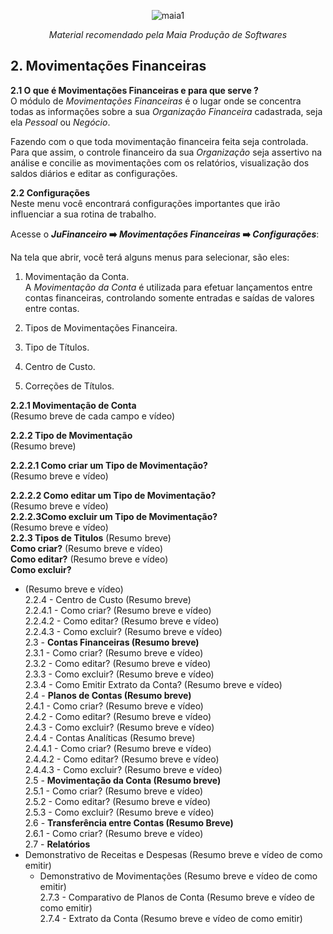 <div align="center">
 
![maia1](https://user-images.githubusercontent.com/49403097/198589876-3c39e26e-5bd5-472c-9981-dede8e285952.jpg)

<i>Material recomendado pela Maia Produção de Softwares</i>
</div>

## 2. Movimentações Financeiras<br>
   **2.1  O que é Movimentações Financeiras e para que serve ?**<br>
   O módulo de _Movimentações Financeiras_ é o lugar onde se concentra todas as informações sobre a sua _Organização Financeira_ cadastrada, seja ela _Pessoal_ ou _Negócio_.<br>

   Fazendo com o que toda movimentação financeira feita seja controlada. Para que assim, o controle financeiro da sua _Organização_ seja assertivo  na análise e concilie as movimentações com os relatórios, visualização dos saldos diários e editar as configurações.<br>

   **2.2 Configurações** <br>
   Neste menu você encontrará configurações importantes que irão influenciar a sua rotina de trabalho.
   
   Acesse o **_JuFinanceiro_ ➡️ _Movimentações Financeiras_ ➡️ _Configurações_**:

   Na tela que abrir, você terá alguns menus para selecionar, são eles:

   1. Movimentação da Conta.<br>
   A _Movimentação da Conta_ é utilizada para efetuar lançamentos entre contas financeiras, controlando somente entradas e saídas de valores entre contas.

   2. Tipos de Movimentações Financeira.
   3. Tipo de Títulos.
   4. Centro de Custo. 
   5. Correções de Títulos. 

   **2.2.1 Movimentação de Conta**<br>
   (Resumo breve de cada campo e vídeo)<br>

   **2.2.2 Tipo de Movimentação** <br>
   (Resumo breve)<br>

   **2.2.2.1 Como criar um Tipo de Movimentação?**<br>
   (Resumo breve e vídeo)<br>
   
   **2.2.2.2 Como editar um Tipo de Movimentação?**<br>
   (Resumo breve e vídeo)<br>
   **2.2.2.3Como excluir um Tipo de Movimentação?**<br>
   (Resumo breve e vídeo)<br>
   **2.2.3 Tipos de Titulos**
   (Resumo breve)<br>
   **Como criar?**
   (Resumo breve e vídeo)<br>
   **Como editar?**
   (Resumo breve e vídeo)<br>
   **Como excluir?**
   - (Resumo breve e vídeo)<br>
    2.2.4 - Centro de Custo (Resumo breve)<br>
            2.2.4.1 - Como criar? (Resumo breve e vídeo)<br>
            2.2.4.2 - Como editar? (Resumo breve e vídeo)<br>
            2.2.4.3 - Como excluir? (Resumo breve e vídeo)<br>
2.3 - **Contas Financeiras (Resumo breve)**<br>
    2.3.1 - Como criar? (Resumo breve e vídeo)<br>
    2.3.2 - Como editar? (Resumo breve e vídeo)<br>
    2.3.3 - Como excluir? (Resumo breve e vídeo)<br>
    2.3.4 - Como Emitir Extrato da Conta? (Resumo breve e vídeo)<br>
2.4 - **Planos de Contas (Resumo breve)**<br>
    2.4.1 - Como criar? (Resumo breve e vídeo)<br>
    2.4.2 - Como editar? (Resumo breve e vídeo)<br>
    2.4.3 - Como excluir? (Resumo breve e vídeo)<br>
    2.4.4 - Contas Analíticas (Resumo breve)<br>
        2.4.4.1 - Como criar? (Resumo breve e vídeo)<br>
        2.4.4.2 - Como editar? (Resumo breve e vídeo)<br>
        2.4.4.3 - Como excluir? (Resumo breve e vídeo)<br>
2.5 - **Movimentação da Conta (Resumo breve)**<br>
    2.5.1 - Como criar? (Resumo breve e vídeo)<br>
    2.5.2 - Como editar? (Resumo breve e vídeo)<br>
    2.5.3 - Como excluir? (Resumo breve e vídeo)<br>
2.6 - **Transferência entre Contas (Resumo Breve)**<br>
    2.6.1 - Como criar? (Resumo breve e vídeo)<br>
2.7 - **Relatórios**<br>
- Demonstrativo de Receitas e Despesas (Resumo breve e vídeo de como emitir) <br>
    - Demonstrativo de Movimentações (Resumo breve e vídeo de como emitir) <br>
    2.7.3 - Comparativo de Planos de Conta (Resumo breve e vídeo de como emitir)<br>
    2.7.4 - Extrato da Conta (Resumo breve e vídeo de como emitir) <br>
